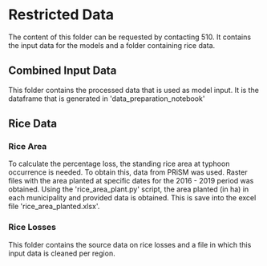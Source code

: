 # Restricted Data

The content of this folder can be requested by contacting 510. It contains the input data for the models and a folder containing rice data.

## Combined Input Data

This folder contains the processed data that is used as model input. It is the dataframe that is generated in 'data_preparation_notebook'

## Rice Data

### Rice Area

To calculate the percentage loss, the standing rice area at typhoon occurrence is needed. To obtain this, data from PRiSM was used. Raster files with the area planted at specific dates for the 2016 - 2019 period was obtained. Using the 'rice_area_plant.py' script, the area planted (in ha) in each municipality and provided data is obtained. This is save into the excel file 'rice_area_planted.xlsx'.

### Rice Losses

This folder contains the source data on rice losses and a file in which this input data is cleaned per region.